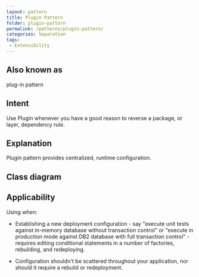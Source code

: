 ```yaml
---
layout: pattern
title: Plugin Pattern
folder: plugin-pattern
permalink: /patterns/plugin-pattern/
categories: Separation
tags: 
 - Extensibility
---
```


## Also known as
plug-in pattern

## Intent
Use Plugin whenever you have a good reason to reverse a package, or layer, dependency rule.

## Explanation
Plugin pattern provides centralized, runtime configuration.

## Class diagram
[]()

## Applicability
Using when:

+ Establishing a new deployment configuration - say "execute unit tests against in-memory database without transaction control" or "execute in production mode against DB2 database with full transaction control" - requires editing conditional statements in a number of factories, rebuilding, and redeploying. 

+ Configuration shouldn't be scattered throughout your application, nor should it require a rebuild or redeployment. 


